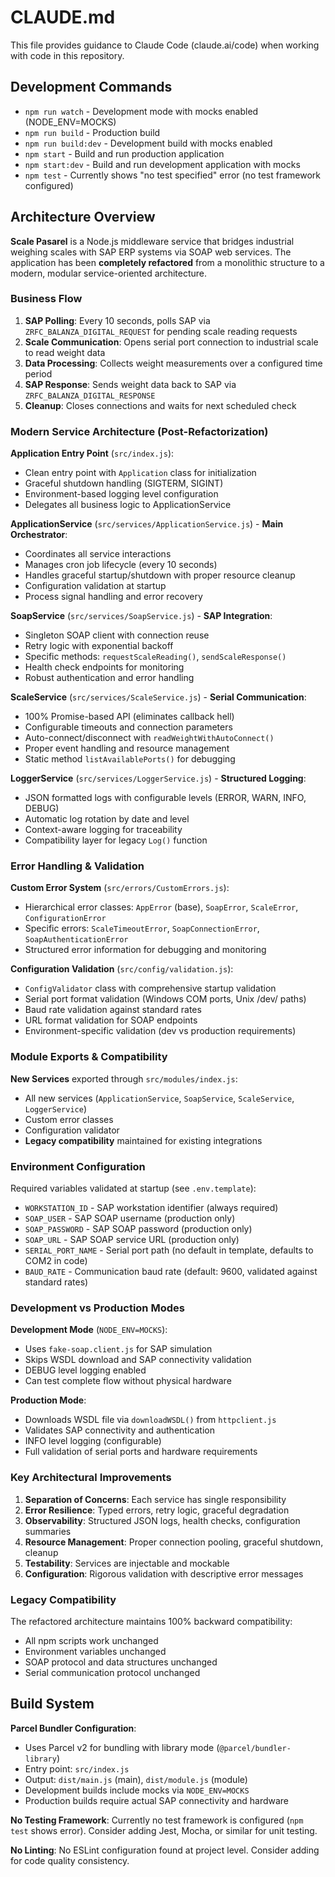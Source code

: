 # CLAUDE.md

This file provides guidance to Claude Code (claude.ai/code) when working with code in this repository.

## Development Commands

- `npm run watch` - Development mode with mocks enabled (NODE_ENV=MOCKS)
- `npm run build` - Production build
- `npm run build:dev` - Development build with mocks enabled
- `npm start` - Build and run production application
- `npm start:dev` - Build and run development application with mocks
- `npm test` - Currently shows "no test specified" error (no test framework configured)

## Architecture Overview

**Scale Pasarel** is a Node.js middleware service that bridges industrial weighing scales with SAP ERP systems via SOAP web services. The application has been **completely refactored** from a monolithic structure to a modern, modular service-oriented architecture.

### Business Flow
1. **SAP Polling**: Every 10 seconds, polls SAP via `ZRFC_BALANZA_DIGITAL_REQUEST` for pending scale reading requests
2. **Scale Communication**: Opens serial port connection to industrial scale to read weight data
3. **Data Processing**: Collects weight measurements over a configured time period
4. **SAP Response**: Sends weight data back to SAP via `ZRFC_BALANZA_DIGITAL_RESPONSE`
5. **Cleanup**: Closes connections and waits for next scheduled check

### Modern Service Architecture (Post-Refactorization)

**Application Entry Point** (`src/index.js`):
- Clean entry point with `Application` class for initialization
- Graceful shutdown handling (SIGTERM, SIGINT)
- Environment-based logging level configuration
- Delegates all business logic to ApplicationService

**ApplicationService** (`src/services/ApplicationService.js`) - **Main Orchestrator**:
- Coordinates all service interactions
- Manages cron job lifecycle (every 10 seconds)
- Handles graceful startup/shutdown with proper resource cleanup
- Configuration validation at startup
- Process signal handling and error recovery

**SoapService** (`src/services/SoapService.js`) - **SAP Integration**:
- Singleton SOAP client with connection reuse
- Retry logic with exponential backoff
- Specific methods: `requestScaleReading()`, `sendScaleResponse()`
- Health check endpoints for monitoring
- Robust authentication and error handling

**ScaleService** (`src/services/ScaleService.js`) - **Serial Communication**:
- 100% Promise-based API (eliminates callback hell)
- Configurable timeouts and connection parameters
- Auto-connect/disconnect with `readWeightWithAutoConnect()`
- Proper event handling and resource management
- Static method `listAvailablePorts()` for debugging

**LoggerService** (`src/services/LoggerService.js`) - **Structured Logging**:
- JSON formatted logs with configurable levels (ERROR, WARN, INFO, DEBUG)
- Automatic log rotation by date and level
- Context-aware logging for traceability
- Compatibility layer for legacy `Log()` function

### Error Handling & Validation

**Custom Error System** (`src/errors/CustomErrors.js`):
- Hierarchical error classes: `AppError` (base), `SoapError`, `ScaleError`, `ConfigurationError`
- Specific errors: `ScaleTimeoutError`, `SoapConnectionError`, `SoapAuthenticationError`
- Structured error information for debugging and monitoring

**Configuration Validation** (`src/config/validation.js`):
- `ConfigValidator` class with comprehensive startup validation
- Serial port format validation (Windows COM ports, Unix /dev/ paths)
- Baud rate validation against standard rates
- URL format validation for SOAP endpoints
- Environment-specific validation (dev vs production requirements)

### Module Exports & Compatibility

**New Services** exported through `src/modules/index.js`:
- All new services (`ApplicationService`, `SoapService`, `ScaleService`, `LoggerService`)
- Custom error classes
- Configuration validator
- **Legacy compatibility** maintained for existing integrations

### Environment Configuration

Required variables validated at startup (see `.env.template`):
- `WORKSTATION_ID` - SAP workstation identifier (always required)
- `SOAP_USER` - SAP SOAP username (production only)
- `SOAP_PASSWORD` - SAP SOAP password (production only)
- `SOAP_URL` - SAP SOAP service URL (production only)
- `SERIAL_PORT_NAME` - Serial port path (no default in template, defaults to COM2 in code)
- `BAUD_RATE` - Communication baud rate (default: 9600, validated against standard rates)

### Development vs Production Modes

**Development Mode** (`NODE_ENV=MOCKS`):
- Uses `fake-soap.client.js` for SAP simulation
- Skips WSDL download and SAP connectivity validation
- DEBUG level logging enabled
- Can test complete flow without physical hardware

**Production Mode**:
- Downloads WSDL file via `downloadWSDL()` from `httpclient.js`
- Validates SAP connectivity and authentication
- INFO level logging (configurable)
- Full validation of serial ports and hardware requirements

### Key Architectural Improvements

1. **Separation of Concerns**: Each service has single responsibility
2. **Error Resilience**: Typed errors, retry logic, graceful degradation
3. **Observability**: Structured JSON logs, health checks, configuration summaries
4. **Resource Management**: Proper connection pooling, graceful shutdown, cleanup
5. **Testability**: Services are injectable and mockable
6. **Configuration**: Rigorous validation with descriptive error messages

### Legacy Compatibility

The refactored architecture maintains 100% backward compatibility:
- All npm scripts work unchanged
- Environment variables unchanged
- SOAP protocol and data structures unchanged
- Serial communication protocol unchanged

## Build System

**Parcel Bundler Configuration**:
- Uses Parcel v2 for bundling with library mode (`@parcel/bundler-library`)
- Entry point: `src/index.js`
- Output: `dist/main.js` (main), `dist/module.js` (module)
- Development builds include mocks via `NODE_ENV=MOCKS`
- Production builds require actual SAP connectivity and hardware

**No Testing Framework**: Currently no test framework is configured (`npm test` shows error). Consider adding Jest, Mocha, or similar for unit testing.

**No Linting**: No ESLint configuration found at project level. Consider adding for code quality consistency.